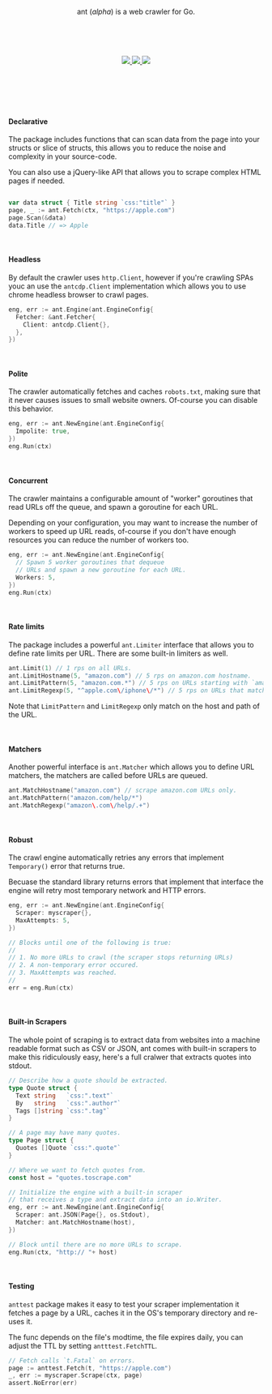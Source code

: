 
<br>
<br>
<br>

<p align=center>
  ant (<em>alpha</em>) is a web crawler for Go.
</p>

<br>
<br>
<br>

<p align=center>
  <a href="https://github.com/yields/ant/workflows/test">
    <img src="https://github.com/yields/ant/workflows/test/badge.svg?event=push" />
  </a>
  <a href="https://pkg.go.dev/github.com/yields/ant">
    <img src="https://pkg.go.dev/badge/github.com/yields/ant" />
  </a>
  <a href="https://goreportcard.com/report/github.com/yields/ant">
    <img src="https://goreportcard.com/badge/github.com/yields/ant" />
  </a>
</p>

<br>
<br>
<br>


<br>

#### Declarative

  The package includes functions that can scan data from the page into your structs
  or slice of structs, this allows you to reduce the noise and complexity in your source-code.

  You can also use a jQuery-like API that allows you to scrape complex HTML pages if needed.

  ```go

  var data struct { Title string `css:"title"` }
  page, _ := ant.Fetch(ctx, "https://apple.com")
  page.Scan(&data)
  data.Title // => Apple
  ```

<br>

#### Headless

  By default the crawler uses `http.Client`, however if you're crawling SPAs
  youc an use the `antcdp.Client` implementation which allows you to use chrome
  headless browser to crawl pages.

  ```go
  eng, err := ant.Engine(ant.EngineConfig{
    Fetcher: &ant.Fetcher{
      Client: antcdp.Client{},
    },
  })
  ```

<br>

#### Polite

  The crawler automatically fetches and caches `robots.txt`, making sure that
  it never causes issues to small website owners. Of-course you can disable
  this behavior.

  ```go
  eng, err := ant.NewEngine(ant.EngineConfig{
    Impolite: true,
  })
  eng.Run(ctx)
  ```

<br>

#### Concurrent

  The crawler maintains a configurable amount of "worker" goroutines that read
  URLs off the queue, and spawn a goroutine for each URL.

  Depending on your configuration, you may want to increase the number of workers
  to speed up URL reads, of-course if you don't have enough resources you can reduce
  the number of workers too.

  ```go
  eng, err := ant.NewEngine(ant.EngineConfig{
    // Spawn 5 worker goroutines that dequeue
    // URLs and spawn a new goroutine for each URL.
    Workers: 5,
  })
  eng.Run(ctx)
  ```

<br>

#### Rate limits

  The package includes a powerful `ant.Limiter` interface that allows you to
  define rate limits per URL. There are some built-in limiters as well.

  ```go
  ant.Limit(1) // 1 rps on all URLs.
  ant.LimitHostname(5, "amazon.com") // 5 rps on amazon.com hostname.
  ant.LimitPattern(5, "amazon.com.*") // 5 rps on URLs starting with `amazon.co.`.
  ant.LimitRegexp(5, "^apple.com\/iphone\/*") // 5 rps on URLs that match the regex.
  ```
  
  Note that `LimitPattern` and `LimitRegexp` only match on the host and path of the URL.

<br>

#### Matchers

  Another powerful interface is `ant.Matcher` which allows you to define URL
  matchers, the matchers are called before URLs are queued.

  ```go
  ant.MatchHostname("amazon.com") // scrape amazon.com URLs only.
  ant.MatchPattern("amazon.com/help/*")
  ant.MatchRegexp("amazon\.com\/help/.+")
  ```

<br>

#### Robust

  The crawl engine automatically retries any errors that implement `Temporary()`
  error that returns true.

  Becuase the standard library returns errors that implement that interface
  the engine will retry most temporary network and HTTP errors.

  ```go
  eng, err := ant.NewEngine(ant.EngineConfig{
    Scraper: myscraper{},
    MaxAttempts: 5,
  })

  // Blocks until one of the following is true:
  //
  // 1. No more URLs to crawl (the scraper stops returning URLs)
  // 2. A non-temporary error occured.
  // 3. MaxAttempts was reached.
  //
  err = eng.Run(ctx)
  ```

<br>

#### Built-in Scrapers

  The whole point of scraping is to extract data from websites into a machine readable
  format such as CSV or JSON, ant comes with built-in scrapers to make this ridiculously
  easy, here's a full cralwer that extracts quotes into stdout.

  ```Go
  // Describe how a quote should be extracted.
  type Quote struct {
    Text string   `css:".text"`
    By   string   `css:".author"`
    Tags []string `css:".tag"`
  }

  // A page may have many quotes.
  type Page struct {
    Quotes []Quote `css:".quote"`
  }

  // Where we want to fetch quotes from.
  const host = "quotes.toscrape.com"

  // Initialize the engine with a built-in scraper
  // that receives a type and extract data into an io.Writer.
  eng, err := ant.NewEngine(ant.EngineConfig{
    Scraper: ant.JSON(Page{}, os.Stdout),
    Matcher: ant.MatchHostname(host),
  })

  // Block until there are no more URLs to scrape.
  eng.Run(ctx, "http:// "+ host)
  ```

<br>

#### Testing

  `anttest` package makes it easy to test your scraper implementation
  it fetches a page by a URL, caches it in the OS's temporary directory and re-uses it.

  The func depends on the file's modtime, the file expires daily, you can adjust
  the TTL by setting `antttest.FetchTTL`.

  ```Go
  // Fetch calls `t.Fatal` on errors.
  page := anttest.Fetch(t, "https://apple.com")
  _, err := myscraper.Scrape(ctx, page)
  assert.NoError(err)
  ```

<br>
<br>

